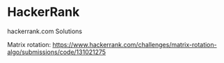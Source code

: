 # HackerRank
 hackerrank.com Solutions

Matrix rotation: https://www.hackerrank.com/challenges/matrix-rotation-algo/submissions/code/131021275
